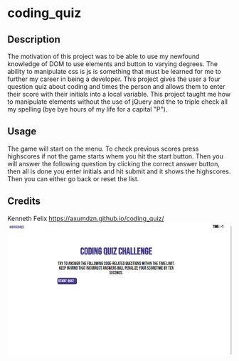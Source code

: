 # coding_quiz

## Description

The motivation of this project was to be able to use my newfound knowledge of DOM to use elements and button to varying degrees. The ability to manipulate css is js is something that must be learned for me to further my career in being a developer. This project gives the user a four question quiz about coding and times the person and allows them to enter their score with their initials into a local variable. This project taught me how to manipulate elements without the use of jQuery and the to triple check all my spelling (bye bye hours of my life for a capital "P").

## Usage

The game will start on the menu. To check previous scores press highscores if not the game starts whem you hit the start button. Then you will answer the following question by clicking the correct answer button, then all is done you enter initials and hit submit and it shows the highscores. Then you can either go back or reset the list.

## Credits
Kenneth Felix
https://axumdzn.github.io/coding_quiz/
![ScreenShot](./assets/images/screenshot.PNG)